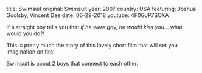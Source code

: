 title: Swimsuit
original: Swimsuit
year: 2007
country: USA
featuring: Joshua Goolsby, Vincent Dee
date: 06-29-2018
youtube: 4F0GJP7SOXA

If a straight boy tells you that *if he were gay, he would kiss you*... what would you do?!

This is pretty much the story of this lovely short film that will set you imagination on fire!

Swimsuit is about 2 boys that connect to each other.


 

 